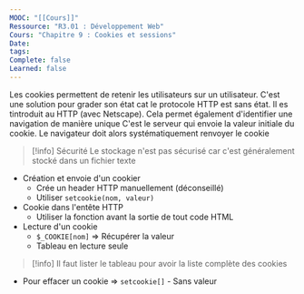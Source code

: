 ```yaml
---
MOOC: "[[Cours]]"
Ressource: "R3.01 : Développement Web"
Cours: "Chapitre 9 : Cookies et sessions"
Date: 
tags: 
Complete: false
Learned: false
---
```

Les cookies permettent de retenir les utilisateurs sur un utilisateur. C'est une solution pour grader son état cat le protocole HTTP est sans état. Il es tintroduit au HTTP (avec Netscape). Cela permet également d'identifier une navigation de manière unique
C'est le serveur qui envoie la valeur initiale du cookie. Le navigateur doit alors systématiquement renvoyer le cookie 
>[!info] Sécurité
>Le stockage n'est pas sécurisé car c'est généralement stocké dans un fichier texte

- Création et envoie d'un cookier
	- Crée un header HTTP manuellement (déconseillé)
	- Utiliser `setcookie(nom, valeur)`
- Cookie dans l'entête HTTP
	- Utiliser la fonction avant la sortie  de tout code HTML
- Lecture d'un cookie
	- `$_COOKIE[nom]` ⇒ Récupérer la valeur
	- Tableau en lecture seule


>[!info]
>Il faut lister le tableau pour avoir la liste complète des cookies

- Pour effacer un cookie ⇒ `setcookie[]` - Sans valeur